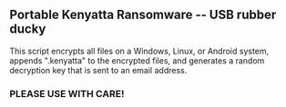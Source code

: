 ## Portable Kenyatta Ransomware -- USB rubber ducky 

This script encrypts all files on a Windows, Linux, or Android system, appends ".kenyatta" to the encrypted files, and generates a random decryption key that is sent to an email address.

### PLEASE USE WITH CARE!
